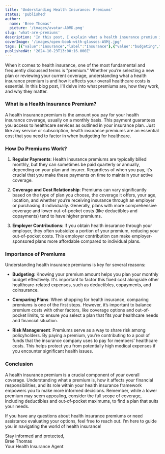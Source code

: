 ```yaml
---
title: 'Understanding Health Insurance: Premiums'
status: 'published'
author:
  name: 'Bree Thomas'
  picture: '/images/avatar-A0MD.png'
slug: 'what-are-premiums'
description: 'In this post, I explain what a health insurance premium is, highlighting its importance in budgeting, plan comparison, and understanding overall healthcare costs.'
coverImage: '/images/open-book-with-glasses-A5Mj.jpg'
tags: [{"value":"insurance","label":"Insurance"},{"value":"budgeting","label":"Budgeting"},{"value":"definitions","label":"Definitions"},{"value":"terminology","label":"Terminology"}]
publishedAt: '2024-10-23T13:00:16.000Z'
---
```


When it comes to health insurance, one of the most fundamental and frequently discussed terms is "premium." Whether you’re selecting a new plan or reviewing your current coverage, understanding what a health insurance premium is and how it affects your overall healthcare costs is essential. In this blog post, I'll delve into what premiums are, how they work, and why they matter.

### What is a Health Insurance Premium?

A health insurance premium is the amount you pay for your health insurance coverage, usually on a monthly basis. This payment guarantees you access to healthcare services as outlined in your insurance plan. Just like any service or subscription, health insurance premiums are an essential cost that you need to factor in when budgeting for healthcare.

### How Do Premiums Work?

1. **Regular Payments**: Health insurance premiums are typically billed monthly, but they can sometimes be paid quarterly or annually, depending on your plan and insurer. Regardless of when you pay, it’s crucial that you make these payments on time to maintain your active coverage.

2. **Coverage and Cost Relationship**: Premiums can vary significantly based on the type of plan you choose, the coverage it offers, your age, location, and whether you’re receiving insurance through an employer or purchasing it individually. Generally, plans with more comprehensive coverage and lower out-of-pocket costs (like deductibles and copayments) tend to have higher premiums.

3. **Employer Contributions**: If you obtain health insurance through your employer, they often subsidize a portion of your premium, reducing your out-of-pocket costs. This employer contribution can make employer-sponsored plans more affordable compared to individual plans.

### Importance of Premiums

Understanding health insurance premiums is key for several reasons:

- **Budgeting**: Knowing your premium amount helps you plan your monthly budget effectively. It's important to factor this fixed cost alongside other healthcare-related expenses, such as deductibles, copayments, and coinsurance.

- **Comparing Plans**: When shopping for health insurance, comparing premiums is one of the first steps. However, it’s important to balance premium costs with other factors, like coverage options and out-of-pocket limits, to ensure you select a plan that fits your healthcare needs and financial situation.

- **Risk Management**: Premiums serve as a way to share risk among policyholders. By paying a premium, you’re contributing to a pool of funds that the insurance company uses to pay for members' healthcare costs. This helps protect you from potentially high medical expenses if you encounter significant health issues.

### Conclusion

A health insurance premium is a crucial component of your overall coverage. Understanding what a premium is, how it affects your financial responsibilities, and its role within your health insurance framework empowers you to make more informed decisions. Remember, while a lower premium may seem appealing, consider the full scope of coverage, including deductibles and out-of-pocket maximums, to find a plan that suits your needs.

If you have any questions about health insurance premiums or need assistance evaluating your options, feel free to reach out. I’m here to guide you in navigating the world of health insurance!

Stay informed and protected,\
Bree Thomas\
Your Health Insurance Agent